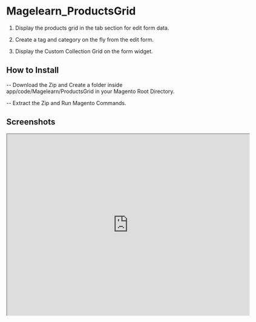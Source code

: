 # Magelearn_ProductsGrid

1. Display the products grid in the tab section for edit form data.

2. Create a tag and category on the fly from the edit form.

3. Display the Custom Collection Grid on the form widget.

## How to Install
-- Download the Zip and Create a folder inside app/code/Magelearn/ProductsGrid in your Magento Root Directory.

-- Extract the Zip and Run Magento Commands.

## Screenshots

<iframe src="https://drive.google.com/file/d/1ikTviHlr0dbmmVaxQdv4Jb_mVynRt6LO/preview" width="640" height="480"></iframe>
